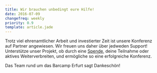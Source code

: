 ```yaml
---
title: Wir brauchen unbedingt eure Hilfe!
date: 2016-07-09
changefreq: weekly
priority: 0.9
template: article.jade
---
```


Trotz viel ehrenamtlicher Arbeit und investierter Zeit ist unsere Konferenz auf Partner angewiesen. Wir freuen uns daher über jedweden Support!
Unterstütze unser Projekt, ob durch eine <a href="https://www.betterplace.org/de/projects/45050-5-barcamp-kinder-jugend-medien-fachkonferenz-05-06-11-2016">Spende</a>, deine Teilnahme oder aktives Weiterverbreiten, und ermögliche so eine erfolgreiche Konferenz.

Das Team rund um das Barcamp Erfurt sagt Dankeschön!